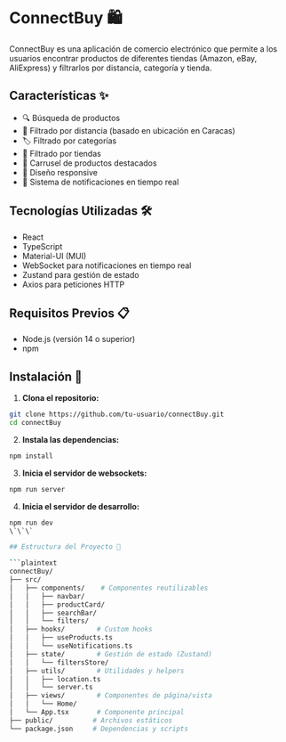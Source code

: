 # ConnectBuy 🛍️

ConnectBuy es una aplicación de comercio electrónico que permite a los usuarios encontrar productos de diferentes tiendas (Amazon, eBay, AliExpress) y filtrarlos por distancia, categoría y tienda.

## Características ✨

- 🔍 Búsqueda de productos
- 📍 Filtrado por distancia (basado en ubicación en Caracas)
- 🏷️ Filtrado por categorías
- 🏪 Filtrado por tiendas
- 🎠 Carrusel de productos destacados
- 📱 Diseño responsive
- 🔔 Sistema de notificaciones en tiempo real

## Tecnologías Utilizadas 🛠️

- React
- TypeScript
- Material-UI (MUI)
- WebSocket para notificaciones en tiempo real
- Zustand para gestión de estado
- Axios para peticiones HTTP

## Requisitos Previos 📋

- Node.js (versión 14 o superior)
- npm

## Instalación 🚀

1. **Clona el repositorio:**
```bash
git clone https://github.com/tu-usuario/connectBuy.git
cd connectBuy
```

2. **Instala las dependencias:**
```bash
npm install
```

3. **Inicia el servidor de websockets:**
```bash
npm run server
```

4. **Inicia el servidor de desarrollo:**
```bash
npm run dev
\`\`\`

## Estructura del Proyecto 📁

```plaintext
connectBuy/
├── src/
│   ├── components/    # Componentes reutilizables
│   │   ├── navbar/
│   │   ├── productCard/
│   │   ├── searchBar/
│   │   └── filters/
│   ├── hooks/        # Custom hooks
│   │   ├── useProducts.ts
│   │   └── useNotifications.ts
│   ├── state/        # Gestión de estado (Zustand)
│   │   └── filtersStore/
│   ├── utils/        # Utilidades y helpers
│   │   ├── location.ts
│   │   └── server.ts
│   ├── views/        # Componentes de página/vista
│   │   └── Home/
│   └── App.tsx       # Componente principal
├── public/          # Archivos estáticos
└── package.json     # Dependencias y scripts
```